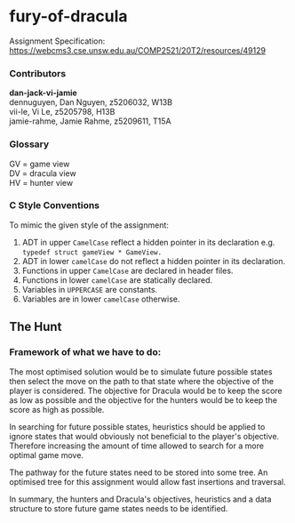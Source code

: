 # fury-of-dracula

Assignment Specification: https://webcms3.cse.unsw.edu.au/COMP2521/20T2/resources/49129

### Contributors
**dan-jack-vi-jamie**\
dennuguyen, Dan Nguyen, z5206032, W13B\
vii-le, Vi Le, z5205798, H13B\
jamie-rahme, Jamie Rahme, z5209611, T15A

### Glossary
GV = game view\
DV = dracula view\
HV = hunter view

### C Style Conventions

To mimic the given style of the assignment:
1. ADT in upper ```CamelCase``` reflect a hidden pointer in its declaration e.g. ```typedef struct gameView * GameView.```
2. ADT in lower ```camelCase``` do not reflect a hidden pointer in its declaration.
3. Functions in upper ```CamelCase``` are declared in header files.
4. Functions in lower ```camelCase``` are statically declared.
5. Variables in ```UPPERCASE``` are constants.
6. Variables are in lower ```camelCase``` otherwise.

## The Hunt

### Framework of what we have to do:

The most optimised solution would be to simulate future possible states then select the move on the path to that state where the objective of the player is considered. The objective for Dracula would be to keep the score as low as possible and the objective for the hunters would be to keep the score as high as possible.

In searching for future possible states, heuristics should be applied to ignore states that would obviously not beneficial to the player's objective. Therefore increasing the amount of time allowed to search for a more optimal game move.

The pathway for the future states need to be stored into some tree. An optimised tree for this assignment would allow fast insertions and traversal.

In summary, the hunters and Dracula's objectives, heuristics and a data structure to store future game states needs to be identified.